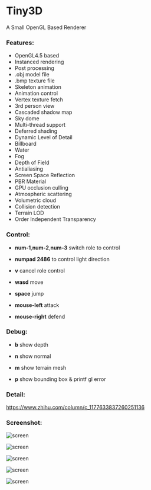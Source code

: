 # Tiny3D
A Small OpenGL Based Renderer  

### Features:    

- OpenGL4.5 based  
- Instanced rendering  
- Post processing  
- .obj model file    
- .bmp texture file  
- Skeleton animation  
- Animation control  
- Vertex texture fetch  
- 3rd person view  
- Cascaded shadow map  
- Sky dome  
- Multi-thread support  
- Deferred shading  
- Dynamic Level of Detail  
- Billboard  
- Water  
- Fog  
- Depth of Field  
- Antialiasing  
- Screen Space Reflection  
- PBR Material  
- GPU occlusion culling  
- Atmospheric scattering  
- Volumetric cloud  
- Collision detection  
- Terrain LOD  
- Order Independent Transparency  
### Control:  

- **num-1**,**num-2**,**num-3** switch role to control  

- **numpad 2486** to control light direction  

- **v** cancel role control    

- **wasd** move  

- **space** jump  

- **mouse-left** attack  

- **mouse-right** defend  

### Debug:  

- **b** show depth  

- **n** show normal  

- **m** show terrain mesh  

- **p** show bounding box & printf gl error  

### Detail:  
https://www.zhihu.com/column/c_1177633837260251136  

### Screenshot:  

![screen](anim.gif)   

![screen](water.gif)  

![screen](collide.gif)  

![screen](cartoon.gif)  

![screen](day.gif)  
